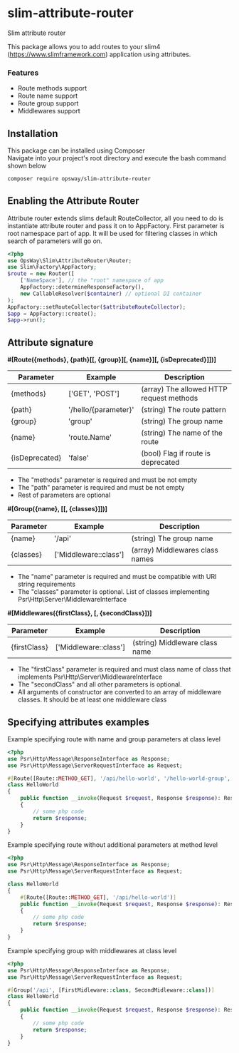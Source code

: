 # slim-attribute-router
Slim attribute router

This package allows you to add routes to your slim4 (https://www.slimframework.com) application using attributes.

### Features
* Route methods support
* Route name support
* Route group support
* Middlewares support

## Installation
This package can be installed using Composer  
Navigate into your project's root directory and execute the bash command shown below
```bash
composer require opsway/slim-attribute-router
```

## Enabling the Attribute Router
Attribute router extends slims default RouteCollector, all you need to do is instantiate attribute router and pass
it on to AppFactory. First parameter is root namespace part of app. It will be used for filtering classes in which 
search of parameters will go on.

```php
<?php
use OpsWay\Slim\AttributeRouter\Router;
use Slim\Factory\AppFactory;
$route = new Router([
    ['NameSpace'], // the "root" namespace of app 
	AppFactory::determineResponseFactory(),
	new CallableResolver($container) // optional DI container
);
AppFactory::setRouteCollector($attributeRouteCollector);
$app = AppFactory::create();
$app->run();
```

## Attribute signature
**#[Route({methods}, {path}[[, {group}][, {name}][, {isDeprecated}]])]**

| Parameter      | Example              | Description                               |
|----------------|----------------------|-------------------------------------------|
| {methods}      | ['GET', 'POST']      | (array)  The allowed HTTP request methods |
| {path}         | '/hello/{parameter}' | (string) The route pattern                |
| {group}        | 'group'              | (string) The group name                   |
| {name}         | 'route.Name'         | (string) The name of the route            |
| {isDeprecated} | 'false'              | (bool) Flag if route is deprecated        |

* The "methods" parameter is required and must be not empty
* The "path" parameter is required and must be not empty
* Rest of parameters are optional

**#[Group({name}, [[, {classes}]])]**

| Parameter | Example               | Description                     |
|-----------|-----------------------|---------------------------------|
| {name}    | '/api'                | (string) The group name         |
| {classes} | ['Middleware::class'] | (array) Middlewares class names |

* The "name" parameter is required and must be compatible with URI string requirements
* The "classes" parameter is optional. List of classes implementing Psr\Http\Server\MiddlewareInterface

**#[Middlewares({firstClass}, [, {secondClass}])]**

| Parameter    | Example               | Description                    |
|--------------|-----------------------|--------------------------------|
| {firstClass} | ['Middleware::class'] | (string) Middleware class name |

* The "firstClass" parameter is required and must class name of class that implements Psr\Http\Server\MiddlewareInterface
* The "secondClass" and all other parameters is optional.
* All arguments of constructor are converted to an array of middleware classes. It should be at least one middleware class

## Specifying attributes examples

Example specifying route with name and group parameters at class level
```php
<?php
use Psr\Http\Message\ResponseInterface as Response;
use Psr\Http\Message\ServerRequestInterface as Request;

#[Route([Route::METHOD_GET], '/api/hello-world', '/hello-world-group', 'api.hello-world.route-name')]
class HelloWorld
{
    public function __invoke(Request $request, Response $response): Response
    {
        // some php code
        return $response;
    }
}
```

Example specifying route without additional parameters at method level
```php
<?php
use Psr\Http\Message\ResponseInterface as Response;
use Psr\Http\Message\ServerRequestInterface as Request;

class HelloWorld
{
    #[Route([Route::METHOD_GET], '/api/hello-world')]
    public function __invoke(Request $request, Response $response): Response
    {
        // some php code
        return $response;
    }
}
```

Example specifying group with middlewares at class level
```php
<?php
use Psr\Http\Message\ResponseInterface as Response;
use Psr\Http\Message\ServerRequestInterface as Request;

#[Group('/api', [FirstMidleware::class, SecondMidleware::class])]
class HelloWorld
{
    public function __invoke(Request $request, Response $response): Response
    {
        // some php code
        return $response;
    }
}
```

